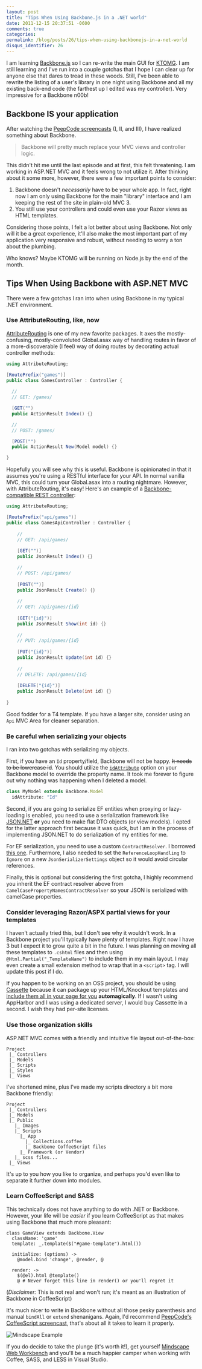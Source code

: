 ```yaml
---
layout: post
title: "Tips When Using Backbone.js in a .NET world"
date: 2011-12-15 20:37:51 -0600
comments: true
categories:
permalink: /blog/posts/26/tips-when-using-backbonejs-in-a-net-world
disqus_identifier: 26
---
```


I am learning [Backbone.js](http://documentcloud.github.com/backbone/) so I can re-write the main GUI for [KTOMG](http://keeptrackofmygames.com). I am still learning and I've run into a couple gotchas that I hope I can clear up for anyone else that dares to tread in these woods. Still, I've been able to rewrite the listing of a user's library in one night using Backbone and all my existing back-end code (the farthest up I edited was my controller). Very impressive for a Backbone n00b!

## Backbone IS your application

After watching the [PeepCode screencasts](http://peepcode.com/products/backbone-iii) (I, II, and III), I have realized something about Backbone.

> Backbone will pretty much replace your MVC views and controller logic.

This didn't hit me until the last episode and at first, this felt threatening. I am working in ASP.NET MVC and it feels wrong to not utilize it. After thinking about it some more, however, there were a few important points to consider:

1. Backbone doesn't *necessarily* have to be your whole app. In fact, right now I am only using Backbone for the main "library" interface and I am keeping the rest of the site in plain-old MVC 3.
2. You still use your controllers and could even use your Razor views as HTML templates.

Considering those points, I felt a lot better about using Backbone. Not only will it be a great experience, it'll also make the most important part of my application very responsive and robust, without needing to worry a ton about the plumbing.

Who knows? Maybe KTOMG will be running on Node.js by the end of the month.

## Tips When Using Backbone with ASP.NET MVC

There were a few gotchas I ran into when using Backbone in my typical .NET environment.

### Use AttributeRouting, like, now

[AttributeRouting](https://github.com/mccalltd/AttributeRouting) is one of my new favorite packages. It axes the mostly-confusing, mostly-convoluted Global.asax way of handling routes in favor of a more-discoverable (I feel) way of doing routes by decorating actual controller methods:

```c#
using AttributeRouting;

[RoutePrefix("games")]
public class GamesController : Controller {
  
  //
  // GET: /games/

  [GET("")
  public ActionResult Index() {}

  //
  // POST: /games/

  [POST("")
  public ActionResult New(Model model) {}

}
```

Hopefully you will see why this is useful. Backbone is opinionated in that it assumes you're using a RESTful interface for your API. In normal vanilla MVC, this could turn your Global.asax into a routing nightmare. However, with AttributeRouting, it's easy! Here's an example of a [Backbone-compatible REST controller](http://stackoverflow.com/a/6263133/109458):

```c#
using AttributeRouting;

[RoutePrefix("api/games")]
public class GamesApiController : Controller {
	
	//
	// GET: /api/games/
	
	[GET("")]
	public JsonResult Index() {}

	//
	// POST: /api/games/
	
	[POST("")]
	public JsonResult Create() {}
	
	//
	// GET: /api/games/{id}
	
	[GET("{id}")]
	public JsonResult Show(int id) {}
	
	//
	// PUT: /api/games/{id}
	
	[PUT("{id}")]
	public JsonResult Update(int id) {}
	
	//
	// DELETE: /api/games/{id}
	
	[DELETE("{id}")]
	public JsonResult Delete(int id) {}
	
}
```

Good fodder for a T4 template. If you have a larger site, consider using an `Api` MVC Area for cleaner separation.

### Be careful when serializing your objects

I ran into two gotchas with serializing my objects.

First, if you have an `Id` property/field, Backbone will not be happy. <strike>It needs to be lowercase id</strike>. You should utilize the [`idAttribute`](https://github.com/documentcloud/backbone/blob/master/backbone.js#L153https://github.com/documentcloud/backbone/blob/master/backbone.js#L153) option on your Backbone model to override the property name. It took me forever to figure out why nothing was happening when I deleted a model.

```js
class MyModel extends Backbone.Model
  idAttribute: "Id"
```

Second, if you are going to serialize EF entities when proxying or lazy-loading is enabled, you need to use a serialization framework like [JSON.NET](http://json.codeplex.com/) **or** you need to make flat DTO objects (or view models). I opted for the latter approach first because it was quick, but I am in the process of implementing JSON.NET to do serialization of my entities for me.

For EF serialization, you need to use a custom `ContractResolver`. I borrowed [this one](http://stackoverflow.com/questions/6991596/serializing-ef4-1-entities-using-json-net). Furthermore, I also needed to set the `ReferenceLoopHandling` to `Ignore` on a new `JsonSerializerSettings` object so it would avoid circular references.

Finally, this is optional but considering the first gotcha, I highly recommend you inherit the EF contract resolver above from `CamelCasePropertyNamesContractResolver` so your JSON is serialized with camelCase properties.

### Consider leveraging Razor/ASPX partial views for your templates

I haven't actually tried this, but I don't see why it wouldn't work. In a Backbone project you'll typically have plenty of templates. Right now I have 3 but I expect it to grow quite a bit in the future. I was planning on moving all these templates to `.cshtml` files and then using `@Html.Partial("_TemplateName")` to include them in my main layout. I may even create a small extension method to wrap that in a `<script>` tag. I will update this post if I do.

If you happen to be working on an OSS project, you should be using [Cassette](http://getcassette.net) because it can package up your HTML/Knockout templates and [include them all in your page for you](http://getcassette.net/documentation/html-templates) **automagically**. If I wasn't using AppHarbor and I was using a dedicated server, I would buy Cassette in a second. I wish they had per-site licenses.

### Use those organization skills

ASP.NET MVC comes with a friendly and intuitive file layout out-of-the-box:

```
Project
 |_ Controllers
 |_ Models
 |_ Scripts
 |_ Styles
 |_ Views
```

I've shortened mine, plus I've made my scripts directory a bit more Backbone friendly:

```
Project
 |_ Controllers
 |_ Models
 |_ Public
   |_ Images
   |_ Scripts
     |_ App
       |_ Collections.coffee
       |_ Backbone CoffeeScript files
     |_ Framework (or Vendor)
   |_ scss files...
 |_ Views
```

It's up to you how you like to organize, and perhaps you'd even like to separate it further down into modules.

### Learn CoffeeScript and SASS

This technically does not have anything to do with .NET or Backbone. However, your life will be *easier* if you learn CoffeeScript as that makes using Backbone that much more pleasant:

```
class GameView extends Backbone.View
  className: 'game'
  template: _.template($("#game-template").html())

  initialize: (options) -> 
    @model.bind 'change', @render, @

  render: -> 
    $(@el).html @template()
    @ # Never forget this line in render() or you'll regret it
```

(*Disclaimer:* This is not real and won't run; it's meant as an illustration of Backbone in CoffeeScript)

It's much nicer to write in Backbone without all those pesky parenthesis and manual `bindAll` or `extend` shenanigans. Again, I'd recommend [PeepCode's CoffeeScript screencast](http://peepcode.com/products/coffeescript), that's about all it takes to learn it properly.

![Mindscape Example](http://www.mindscapehq.com/upload/web-workbench/preview.png)

If you do decide to take the plunge (it's worth it!), get yourself [Mindscape Web Workbench](http://www.mindscapehq.com/products/web-workbench) and you'll be a much happier camper when working with Coffee, SASS, and LESS in Visual Studio.